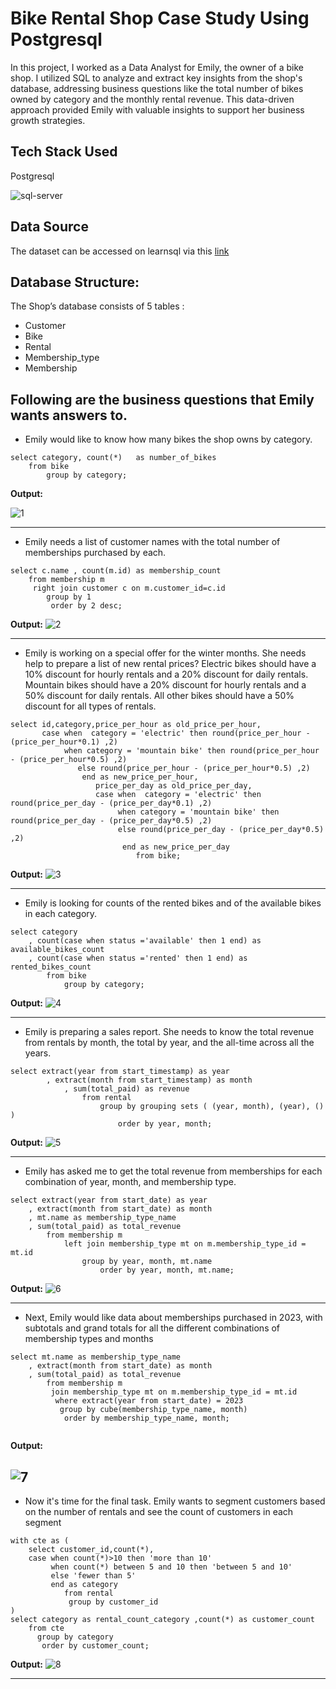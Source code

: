 
# Bike Rental Shop Case Study Using Postgresql

In this project, I worked as a Data Analyst for Emily, the owner of a bike shop. I utilized SQL to analyze and extract key insights from the shop's database, addressing business questions like the total number of bikes owned by category and the monthly rental revenue. This data-driven approach provided Emily with valuable insights to support her business growth strategies.

## Tech Stack Used 

Postgresql

![sql-server](https://github.com/user-attachments/assets/459cb5aa-236a-4aaa-b29a-41b648e446fa)

## Data Source
The dataset can be accessed on learnsql via this [link](https://learnsql.com/log-in/?redirect=/course/2023-advanced-sql-practice-challenges/november-challenge/introduction/introduction/)

## Database Structure:
The Shop’s database consists of 5 tables :
- Customer
- Bike
- Rental
- Membership_type
- Membership

## Following are the business questions that Emily wants answers to. 
- Emily would like to know how many bikes the shop owns by category. 
```
select category, count(*)	as number_of_bikes
	from bike 
		group by category;

```
**Output:**

![1](https://github.com/user-attachments/assets/ea6e5e97-eadf-45ab-8c97-3bab89155424)

------------------------------------------------------ 

- Emily needs a list of customer names with the total number of memberships purchased by each.

```
select c.name , count(m.id) as membership_count
	from membership m 
	 right join customer c on m.customer_id=c.id
	 	group by 1
		 order by 2 desc;
```
**Output:**
![2](https://github.com/user-attachments/assets/ca84e559-62d1-4a28-9892-2a679a019c11)

------------------------------------------------------ 

- Emily is working on a special offer for the winter months. She needs help to prepare a list of new rental prices?
Electric bikes should have a 10% discount for hourly rentals and a 20% discount for daily rentals. Mountain bikes should have a 20% discount for hourly rentals and a 
50% discount for daily rentals. All other bikes should have a 50% discount for all types of rentals.


```
select id,category,price_per_hour as old_price_per_hour,
	   case when  category = 'electric' then round(price_per_hour - (price_per_hour*0.1) ,2)
	   		when category = 'mountain bike' then round(price_per_hour - (price_per_hour*0.5) ,2)
			   else round(price_per_hour - (price_per_hour*0.5) ,2)
			   	end as new_price_per_hour,
				   price_per_day as old_price_per_day,
				   case when  category = 'electric' then round(price_per_day - (price_per_day*0.1) ,2)
	   					when category = 'mountain bike' then round(price_per_day - (price_per_day*0.5) ,2)
			   			else round(price_per_day - (price_per_day*0.5) ,2)
						 end as new_price_per_day  
						 	from bike;
```            
**Output:**
![3](https://github.com/user-attachments/assets/649eab7d-d147-4963-9fa2-6a61c0af7b3d)

------------------------------------------------------ 

- Emily is looking for counts of the rented bikes and of the available bikes in each category.


```  
select category
	, count(case when status ='available' then 1 end) as available_bikes_count
	, count(case when status ='rented' then 1 end) as rented_bikes_count
		from bike
			group by category;
```  
**Output:**
![4](https://github.com/user-attachments/assets/9f3041d4-c916-4525-9fa0-14cb74eaca95)

------------------------------------------------------ 
- Emily is preparing a sales report. She needs to know the total revenue from rentals by month, the total by year, and the all-time across all the years. 
``` 
select extract(year from start_timestamp) as year
		, extract(month from start_timestamp) as month
			, sum(total_paid) as revenue
				from rental
					group by grouping sets ( (year, month), (year), () )
						order by year, month;
```
**Output:**
![5](https://github.com/user-attachments/assets/96e3ad3a-603f-4a91-bae5-9b6285747d4f)

------------------------------------------------------ 

-  Emily has asked me to get the total revenue from memberships for each combination of year, month, and membership type.


```
select extract(year from start_date) as year
	, extract(month from start_date) as month
	, mt.name as membership_type_name
	, sum(total_paid) as total_revenue
		from membership m
			left join membership_type mt on m.membership_type_id = mt.id
				group by year, month, mt.name
					order by year, month, mt.name;
```
**Output:**
![6](https://github.com/user-attachments/assets/2bcf675b-f7dd-4104-b480-a74bd3d8ddf5)

------------------------------------------------------ 

- Next, Emily would like data about memberships purchased in 2023, with subtotals and grand totals for all the different combinations of membership types and months


```
select mt.name as membership_type_name
	, extract(month from start_date) as month
	, sum(total_paid) as total_revenue
		from membership m
		 join membership_type mt on m.membership_type_id = mt.id
		  where extract(year from start_date) = 2023
		   group by cube(membership_type_name, month)
		    order by membership_type_name, month;
        
```
**Output:**

![7](https://github.com/user-attachments/assets/595630f6-9182-43db-a4f3-ac5987b53be2)
------------------------------------------------------ 

- Now it's time for the final task.
Emily wants to segment customers based on the number of rentals and see the count of customers in 
each segment

```
with cte as (
	select customer_id,count(*),
	case when count(*)>10 then 'more than 10' 
		 when count(*) between 5 and 10 then 'between 5 and 10'
		 else 'fewer than 5' 
		 end as category
		 	from rental 
			 group by customer_id
)
select category as rental_count_category ,count(*) as customer_count 
	from cte 
	  group by category
	   order by customer_count;

```
**Output:**
![8](https://github.com/user-attachments/assets/ae7a4d15-6f02-449b-a8cd-2062251d6800)

------------------------------------------------------

